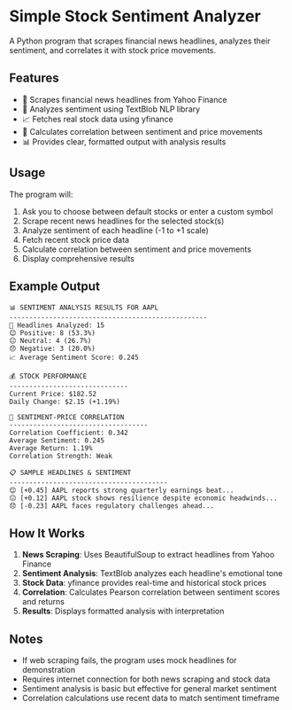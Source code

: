 # Simple Stock Sentiment Analyzer

A Python program that scrapes financial news headlines, analyzes their sentiment, and correlates it with stock price movements.

## Features

- 📰 Scrapes financial news headlines from Yahoo Finance
- 🧠 Analyzes sentiment using TextBlob NLP library
- 📈 Fetches real stock data using yfinance
- 🔗 Calculates correlation between sentiment and price movements
- 📊 Provides clear, formatted output with analysis results



## Usage

The program will:
1. Ask you to choose between default stocks or enter a custom symbol
2. Scrape recent news headlines for the selected stock(s)
3. Analyze sentiment of each headline (-1 to +1 scale)
4. Fetch recent stock price data
5. Calculate correlation between sentiment and price movements
6. Display comprehensive results

## Example Output

```
📊 SENTIMENT ANALYSIS RESULTS FOR AAPL
--------------------------------------------------
📰 Headlines Analyzed: 15
😊 Positive: 8 (53.3%)
😐 Neutral: 4 (26.7%)
😞 Negative: 3 (20.0%)
📈 Average Sentiment Score: 0.245

💰 STOCK PERFORMANCE
------------------------------
Current Price: $182.52
Daily Change: $2.15 (+1.19%)

🔗 SENTIMENT-PRICE CORRELATION
-----------------------------------
Correlation Coefficient: 0.342
Average Sentiment: 0.245
Average Return: 1.19%
Correlation Strength: Weak

📋 SAMPLE HEADLINES & SENTIMENT
----------------------------------------
😊 [+0.45] AAPL reports strong quarterly earnings beat...
😐 [+0.12] AAPL stock shows resilience despite economic headwinds...
😞 [-0.23] AAPL faces regulatory challenges ahead...
```

## How It Works

1. **News Scraping**: Uses BeautifulSoup to extract headlines from Yahoo Finance
2. **Sentiment Analysis**: TextBlob analyzes each headline's emotional tone
3. **Stock Data**: yfinance provides real-time and historical stock prices
4. **Correlation**: Calculates Pearson correlation between sentiment scores and returns
5. **Results**: Displays formatted analysis with interpretation


## Notes

- If web scraping fails, the program uses mock headlines for demonstration
- Requires internet connection for both news scraping and stock data
- Sentiment analysis is basic but effective for general market sentiment
- Correlation calculations use recent data to match sentiment timeframe
